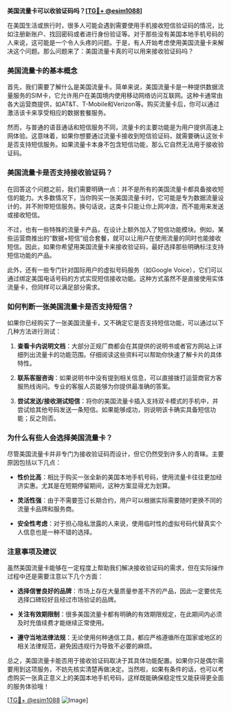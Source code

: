 **美国流量卡可以收验证码吗？[[TG💪+ @esim1088](https://t.me/s/esim1088)]**

在美国生活或旅行时，很多人可能会遇到需要使用手机接收短信验证码的情况，比如注册新账户、找回密码或者进行身份验证等。对于那些没有美国本地手机号码的人来说，这可能是一个令人头疼的问题。于是，有人开始考虑使用美国流量卡来解决这个问题。那么问题来了：美国流量卡真的可以用来接收验证码吗？

### 美国流量卡的基本概念

首先，我们需要了解什么是美国流量卡。简单来说，美国流量卡是一种提供数据流量服务的SIM卡，它允许用户在美国境内使用移动网络访问互联网。这种卡通常由各大运营商提供，如AT&T、T-Mobile和Verizon等。购买流量卡后，你可以通过激活该卡来享受相应的数据套餐服务。

然而，与普通的语音通话和短信服务不同，流量卡的主要功能是为用户提供高速上网体验。这意味着，如果你想要通过流量卡接收到短信验证码，就需要确认这张卡是否支持短信服务。如果流量卡本身不包含短信功能，那么它自然无法用于接收验证码。

### 美国流量卡是否支持接收验证码？

在回答这个问题之前，我们需要明确一点：并不是所有的美国流量卡都具备接收短信的能力。大多数情况下，当你购买一张美国流量卡时，它可能是专为数据流量设计的，并不附带短信服务。换句话说，这类卡只能让你上网冲浪，而不能用来发送或接收短信。

不过，也有一些特殊的流量卡产品，在设计上额外加入了短信功能模块。例如，某些运营商推出的“数据+短信”组合套餐，就可以让用户在使用流量的同时也能接收短信。因此，如果你希望用美国流量卡来接收验证码，最好选择那些明确标注支持短信功能的产品。

此外，还有一些专门针对国际用户的虚拟号码服务（如Google Voice），它们可以通过绑定美国电话号码的方式实现短信接收功能。这种方式虽然不是直接使用实体流量卡，但同样可以满足部分需求。

### 如何判断一张美国流量卡是否支持短信？

如果你已经购买了一张美国流量卡，又不确定它是否支持短信功能，可以通过以下几种方法进行测试：

1. **查看卡内说明文档**：大部分正规厂商都会在其提供的说明书或者官方网站上详细列出流量卡的功能范围。仔细阅读这些资料可以帮助你快速了解卡片的具体特性。
   
2. **联系客服咨询**：如果说明书中没有提到相关信息，可以直接拨打运营商官方客服热线询问。专业的客服人员能够为你提供最准确的答案。
   
3. **尝试发送/接收测试短信**：将你的美国流量卡插入支持双卡模式的手机中，并尝试给其他号码发送一条短信。如果能够成功，则说明该卡确实具备短信功能；反之则否。

### 为什么有些人会选择美国流量卡？

尽管美国流量卡并非专门为接收验证码而设计，但它仍然受到许多人的青睐。主要原因包括以下几点：

- **性价比高**：相比于购买一张全新的美国本地手机号码，使用流量卡往往更加经济实惠。尤其是在短期停留期间，这种方案显得尤为划算。
  
- **灵活性强**：由于不需要签订长期合约，用户可以根据实际需要随时更换不同的流量卡品牌和服务商。
  
- **安全性考虑**：对于担心隐私泄露的人来说，使用临时性的虚拟号码代替真实个人信息也是一种不错的选择。

### 注意事项及建议

虽然美国流量卡能够在一定程度上帮助我们解决接收验证码的需求，但在实际操作过程中还是需要注意以下几个方面：

- **选择信誉良好的品牌**：市场上存在大量质量参差不齐的产品，因此一定要优先选择口碑较好且经过市场验证的品牌。
  
- **关注有效期限制**：很多美国流量卡都有明确的有效期限规定，在此期间内必须及时充值续费才能继续正常使用。
  
- **遵守当地法律法规**：无论使用何种通信工具，都应严格遵循所在国家或地区的相关法律规范，避免因违规行为导致不必要的麻烦。

总之，美国流量卡能否用于接收验证码取决于其具体功能配置。如果你只是偶尔需要用到这项服务，不妨先核实清楚再做决定。当然啦，如果有条件的话，也可以考虑购买一张真正意义上的美国本地手机号码，这样既能确保稳定性又能获得更全面的服务体验哦！

[[TG💪+ @esim1088](https://t.me/s/esim1088) ![Image](https://i.postimg.cc/4NQfJmqS/Snipaste-2025-05-13-00-14-12.png)]